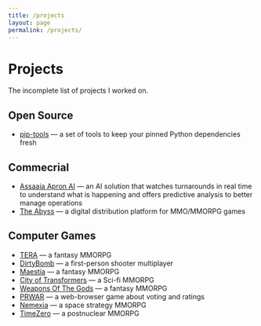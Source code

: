 ```yaml
---
title: /projects
layout: page
permalink: /projects/
---
```


# Projects

The incomplete list of projects I worked on.

## Open Source

- [pip-tools](https://github.com/jazzband/pip-tools) — a set of tools to keep your pinned Python dependencies fresh

## Commecrial

- [Assaaia Apron AI](https://assaia.com) — an AI solution that watches turnarounds in real time to understand what is happening and offers predictive analysis to better manage operations
- [The Abyss](https://theabyss.com) — a digital distribution platform for MMO/MMORPG games


## Computer Games

- [TERA](https://en.wikipedia.org/wiki/TERA_(video_game)) — a fantasy MMORPG
- [DirtyBomb](https://en.wikipedia.org/wiki/Dirty_Bomb_(video_game)) — a first-person shooter multiplayer
- [Maestia](https://web.archive.org/web/20120512012817/http://www.maestia.ru/) — a fantasy MMORPG
- [City of Transformers](https://web.archive.org/web/20120420171655/http://www.ctgame.ru/) — a Sci-fi MMORPG
- [Weapons Of The Gods](https://web.archive.org/web/20120503015853/http://www.wgods.ru/) — a fantasy MMORPG
- [PRWAR](https://web.archive.org/web/20120906032306/http://www.prwar.ru/) — a web-browser game about voting and ratings
- [Nemexia](https://en.wikipedia.org/wiki/Nemexia_(video_game)) — a space strategy MMORPG
- [TimeZero](https://timezero.ru) — a postnuclear MMORPG
